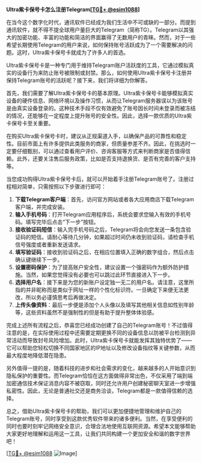 **Ultra紫卡保号卡怎么注册Telegram[[TG💪+ @esim1088](https://t.me/s/esim1088)]**

在当今这个数字化时代，通讯软件已经成为我们生活中不可或缺的一部分。而提到通讯软件，就不得不提全球用户量巨大的Telegram（简称TG）。Telegram以其强大的加密功能、丰富的功能和简洁的界面赢得了无数用户的青睐。然而，对于一些希望长期使用Telegram的用户来说，如何保持账号活跃成为了一个需要解决的问题。这时，Ultra紫卡保号卡就成为了许多人的首选。

Ultra紫卡保号卡是一种专门用于维持Telegram账户活跃度的工具，它通过模拟真实的设备行为来防止账号被限制或封禁。那么，如何使用Ultra紫卡保号卡注册并保持Telegram账号的活跃呢？接下来，我们将详细为你解答。

首先，我们需要了解Ultra紫卡保号卡的基本原理。Ultra紫卡保号卡能够模拟真实设备的硬件信息、网络环境以及操作习惯，从而让Telegram服务器误以为该账号是由真实设备登录的。这种技术手段不仅有效避免了账号因长时间未登录而被冻结的情况，还能够在一定程度上提升账号的安全性。因此，选择一款优质的Ultra紫卡保号卡至关重要。

在购买Ultra紫卡保号卡时，建议从正规渠道入手，以确保产品的可靠性和稳定性。目前市面上有许多提供此类服务的商家，但质量参差不齐。因此，在挑选时一定要仔细甄别，可以通过查看用户评价、咨询客服等方式来判断商家是否值得信赖。此外，还要关注售后服务政策，比如是否支持退换货、是否有完善的客户支持等。

当您成功购得Ultra紫卡保号卡后，就可以开始着手注册Telegram账号了。注册过程相对简单，只需按照以下步骤进行即可：

1. **下载Telegram客户端**：首先，访问官方网站或者各大应用商店下载Telegram客户端，并完成安装。
2. **输入手机号码**：打开Telegram应用程序后，系统会要求您输入有效的手机号码。填写完毕后点击“下一步”按钮。
3. **接收验证码短信**：输入完手机号码之后，Telegram将会向您发送一条包含验证码的短信。请耐心等待几分钟，如果超过时间仍未收到验证码，请检查手机信号强度或者重新发送请求。
4. **填写验证码**：接收到验证码之后，在相应位置填入正确的数字组合，然后点击确认键继续下一步。
5. **设置密码保护**：为了提高账户安全性，建议设置一个强密码作为额外防护措施。当然，如果您觉得没有必要也可以跳过此环节直接进入下一步。
6. **选择用户名**：接下来是为您的新账户设定独一无二的用户名。请注意，这里所指的并非昵称而是类似于网址一样的个性化标识符。一旦确定下来便无法更改，所以务必谨慎思考后再做决定。
7. **上传头像资料**：最后一步便是添加个人头像以及填写其他相关信息如性别年龄等，这些资料虽然不是强制性的但是有助于提升整体体验感。

完成上述所有流程之后，恭喜您已经成功创建了自己的Telegram账号！不过值得注意的是，在实际使用过程中还需要定期更换不同的设备信息以防被平台检测到异常活动而导致封号风险增加。此时，Ultra紫卡保号卡就能发挥其独特优势了——它可以帮助您轻松切换不同国家地区的IP地址以及修改设备指纹等关键参数，从而最大程度地降低潜在隐患。

另外值得一提的是，随着科技的进步和社会需求的变化，越来越多的人开始意识到隐私保护的重要性。而Telegram恰恰在这方面做得非常出色，不仅采用了端到端加密通信技术保证消息内容不被窃取，同时还允许用户创建秘密聊天室进一步增强私密性。因此，无论是普通社交还是商务洽谈，Telegram都是一款值得信赖的选择。

总之，借助Ultra紫卡保号卡的帮助，我们可以更加便捷地管理和维护自己的Telegram账号，同时享受到这款优秀软件带来的诸多便利。当然，在享受便利的同时也要时刻牢记网络安全意识，合理合法地使用互联网资源。希望本文能够帮助大家更好地理解和运用这一工具，让我们共同构建一个更加安全和谐的数字世界吧！

[[TG💪+ @esim1088](https://t.me/s/esim1088) ![Image](https://i.postimg.cc/4NQfJmqS/Snipaste-2025-05-13-00-14-12.png)]